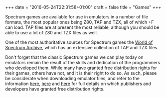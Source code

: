 +++
date = "2016-05-24T22:31:58+01:00"
draft = false
title = "Games"
+++

Spectrum games are available for use in emulators in a number of file formats, the most popular ones being
Z80, TAP and TZX, all of which +F can load. TAP files are at present the most reliable, although you should be able
to use a lot of Z80 and TZX files as well.

One of the most authoritative sources for Spectrum games the [World of Spectrum Archive](http://www.worldofspectrum.org/archive.html),
which has an extensive collection of TAP and TZX files. 

Don't forget that the classic Spectrum games we can play today on emulators remain the result of the skills and
dedication of the programmers who developed them. While many have granted free distribution rights for their games,
others have not, and it is their right to do so. As such, please be considerate when downloading emulator files,
and refer to the information [here](http://www.worldofspectrum.org/permits),
[here](http://www.worldofspectrum.org/permits/publishers.html) and [here](http://www.worldofspectrum.org/permits/individuals.html)
for full details on which publishers and developers have granted free distribution rights.
